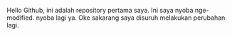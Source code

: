 Hello Github, ini adalah repository pertama saya. Ini saya nyoba nge-modified. nyoba lagi ya.
Oke sakarang saya disuruh melakukan perubahan lagi.